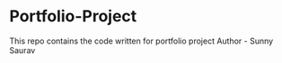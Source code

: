 # Portfolio-Project
This repo contains the code written for portfolio project
Author - Sunny Saurav
